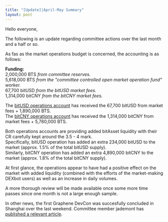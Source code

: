 ```yaml
---
title: "[Update]|April-May Summary"
layout: post
---
```


Hello everyone,

The following is an update regarding committee actions over the last month and a half or so.

As fas as the market operations budget is concerned, the accounting is as follows:

**Funding:**  
2,000,000 BTS *from committee reserves.*  
5,618,000 BTS *from the "committee controlled open market operation fund" worker.*  
67,700 bitUSD *from the bitUSD market fees.*  
1,314,000 bitCNY *from the bitCNY market fees.*  

The [bitUSD operations account](https://wallet.bitshares.org/#/account/committee-usdoperator) has received the 67,700 bitUSD from market fees + 1,890,000 BTS.  
The [bitCNY operations account](https://wallet.bitshares.org/#/account/committee-cnytrader) has received the 1,314,000 bitCNY from market fees + 5,780,000 BTS.

Both operations accounts are providing added bitAsset liquidity with their CR carefully kept around the 3.5 - 4 mark.  
Specifically, bitUSD operation has added an extra 234,000 bitUSD to the market (approx. 1.5% of the total bitUSD supply).  
Similarly, bitCNY operation has added an extra 4,890,000 bitCNY to the market (approx. 1.8% of the total bitCNY supply).

At first glance, the operations appear to have had a positive effect on the market with added liquidity (combined with the efforts of the market-making DEXbot users) as well as an increase in daily volumes.

A more thorough review will be made available once some more time passes since one month is not a large enough sample.

In other news, the first Graphene DevCon was succesfully concluded in Shanghai over the last weekend. Committee member jademont has [published a relevant article](https://steemit.com/graphene/@jademont/global-graphene-blockchain-devcon-is-successfully-concluded).
